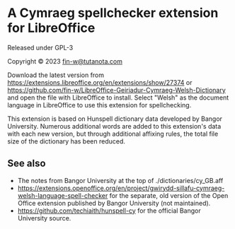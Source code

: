 # A Cymraeg spellchecker extension for LibreOffice

Released under GPL-3

Copyright © 2023 fin-w@tutanota.com

Download the latest version from https://extensions.libreoffice.org/en/extensions/show/27374 or https://github.com/fin-w/LibreOffice-Geiriadur-Cymraeg-Welsh-Dictionary and open the file with LibreOffice to install. Select "Welsh" as the document language in LibreOffice to use this extension for spellchecking.

This extension is based on Hunspell dictionary data developed by Bangor University. Numerous additional words are added to this extension's data with each new version, but through additional affixing rules, the total file size of the dictionary has been reduced.

## See also
* The notes from Bangor University at the top of ./dictionaries/cy_GB.aff
* https://extensions.openoffice.org/en/project/gwirydd-sillafu-cymraeg-welsh-language-spell-checker
for the separate, old version of the Open Office extension published by Bangor University (not maintained).
* https://github.com/techiaith/hunspell-cy for the official Bangor University source.
